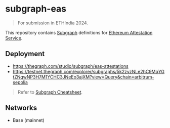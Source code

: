 # subgraph-eas

> For submission in ETHIndia 2024.

This repository contains [Subgraph](https://thegraph.com/) definitions for [Ethereum Attestation Service](https://attest.org).

## Deployment

- https://thegraph.com/studio/subgraph/eas-attestations
- https://testnet.thegraph.com/explorer/subgraphs/5k2zvzNLe2hC9MqYGtZNqwNP3H7M1YCHC3JNeEo3ajXM?view=Query&chain=arbitrum-sepolia

> Refer to [Subgraph Cheatsheet](https://drive.google.com/file/d/12IyFd7bbPrcRcHK-4EMCGGmATZtiY_yW/view).

## Networks

- Base (mainnet)